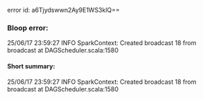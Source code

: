 error id: a6Tjydswwn2Ay9E1WS3klQ==
### Bloop error:

25/06/17 23:59:27 INFO SparkContext: Created broadcast 18 from broadcast at DAGScheduler.scala:1580
#### Short summary: 

25/06/17 23:59:27 INFO SparkContext: Created broadcast 18 from broadcast at DAGScheduler.scala:1580